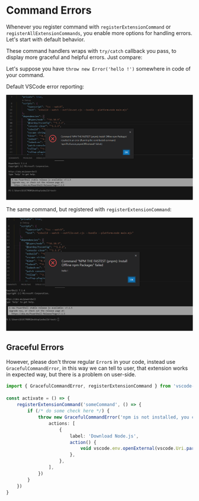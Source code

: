 # Command Errors

Whenever you register command with `registerExtensionCommand` or `registerAllExtensionCommands`, you enable more options for handling errors. Let's start with default behavior.

These command handlers wraps with `try/catch` callback you pass, to display more graceful and helpful errors. Just compare:

Let's suppose you have `throw new Error('hello !')` somewhere in code of your command.

Default VSCode error reporting:

![VSCode command error](error-default.png)

The same command, but registered with `registerExtensionCommand`:

![vscode framework command error](error-framework.png)

## Graceful Errors

However, please don't throw regular `Error`s in your code, instead use `GracefulCommandError`, in this way we can tell to user, that extension works in expected way, but there is a problem on user-side.

```ts
import { GracefulCommandError, registerExtensionCommand } from 'vscode-framework'

const activate = () => {
    registerExtensionCommand('someCommand', () => {
        if (/* do some check here */) {
            throw new GracefulCommandError('npm is not installed, you can install it with Node.js', {
                actions: [
                    {
                        label: 'Download Node.js',
                        action() {
                            void vscode.env.openExternal(vscode.Uri.parse('https://nodejs.org/en/download/'))
                        },
                    },
                ],
            })
        }
    })
}
```
